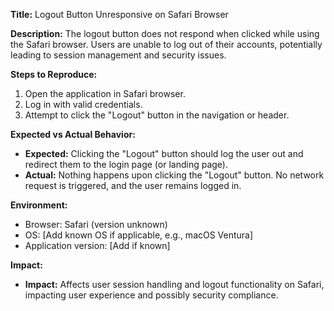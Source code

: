 **Title:** Logout Button Unresponsive on Safari Browser

**Description:**
The logout button does not respond when clicked while using the Safari browser. Users are unable to log out of their accounts, potentially leading to session management and security issues.

**Steps to Reproduce:**

1. Open the application in Safari browser.
2. Log in with valid credentials.
3. Attempt to click the "Logout" button in the navigation or header.

**Expected vs Actual Behavior:**

* **Expected:** Clicking the "Logout" button should log the user out and redirect them to the login page (or landing page).
* **Actual:** Nothing happens upon clicking the "Logout" button. No network request is triggered, and the user remains logged in.

**Environment:**

* Browser: Safari (version unknown)
* OS: \[Add known OS if applicable, e.g., macOS Ventura]
* Application version: \[Add if known]

**Impact:**

* **Impact:** Affects user session handling and logout functionality on Safari, impacting user experience and possibly security compliance.
